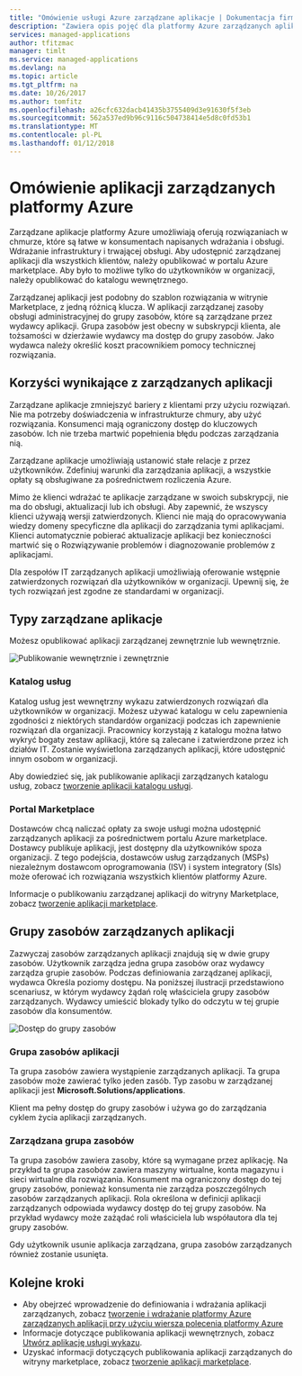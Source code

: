 ```yaml
---
title: "Omówienie usługi Azure zarządzane aplikacje | Dokumentacja firmy Microsoft"
description: "Zawiera opis pojęć dla platformy Azure zarządzanych aplikacji"
services: managed-applications
author: tfitzmac
manager: timlt
ms.service: managed-applications
ms.devlang: na
ms.topic: article
ms.tgt_pltfrm: na
ms.date: 10/26/2017
ms.author: tomfitz
ms.openlocfilehash: a26cfc632dacb41435b3755409d3e91630f5f3eb
ms.sourcegitcommit: 562a537ed9b96c9116c504738414e5d8c0fd53b1
ms.translationtype: MT
ms.contentlocale: pl-PL
ms.lasthandoff: 01/12/2018
---
```

# <a name="azure-managed-applications-overview"></a>Omówienie aplikacji zarządzanych platformy Azure

Zarządzane aplikacje platformy Azure umożliwiają oferują rozwiązaniach w chmurze, które są łatwe w konsumentach napisanych wdrażania i obsługi. Wdrażanie infrastruktury i trwającej obsługi. Aby udostępnić zarządzanej aplikacji dla wszystkich klientów, należy opublikować w portalu Azure marketplace. Aby było to możliwe tylko do użytkowników w organizacji, należy opublikować do katalogu wewnętrznego. 

Zarządzanej aplikacji jest podobny do szablon rozwiązania w witrynie Marketplace, z jedną różnicą klucza. W aplikacji zarządzanej zasoby obsługi administracyjnej do grupy zasobów, które są zarządzane przez wydawcy aplikacji. Grupa zasobów jest obecny w subskrypcji klienta, ale tożsamości w dzierżawie wydawcy ma dostęp do grupy zasobów. Jako wydawca należy określić koszt pracownikiem pomocy technicznej rozwiązania.

## <a name="advantages-of-managed-applications"></a>Korzyści wynikające z zarządzanych aplikacji

Zarządzane aplikacje zmniejszyć bariery z klientami przy użyciu rozwiązań. Nie ma potrzeby doświadczenia w infrastrukturze chmury, aby użyć rozwiązania. Konsumenci mają ograniczony dostęp do kluczowych zasobów. Ich nie trzeba martwić popełnienia błędu podczas zarządzania nią. 

Zarządzane aplikacje umożliwiają ustanowić stałe relacje z przez użytkowników. Zdefiniuj warunki dla zarządzania aplikacji, a wszystkie opłaty są obsługiwane za pośrednictwem rozliczenia Azure.

Mimo że klienci wdrażać te aplikacje zarządzane w swoich subskrypcji, nie ma do obsługi, aktualizacji lub ich obsługi. Aby zapewnić, że wszyscy klienci używają wersji zatwierdzonych. Klienci nie mają do opracowywania wiedzy domeny specyficzne dla aplikacji do zarządzania tymi aplikacjami. Klienci automatycznie pobierać aktualizacje aplikacji bez konieczności martwić się o Rozwiązywanie problemów i diagnozowanie problemów z aplikacjami. 

Dla zespołów IT zarządzanych aplikacji umożliwiają oferowanie wstępnie zatwierdzonych rozwiązań dla użytkowników w organizacji. Upewnij się, że tych rozwiązań jest zgodne ze standardami w organizacji.

## <a name="types-of-managed-applications"></a>Typy zarządzane aplikacje

Możesz opublikować aplikacji zarządzanej zewnętrznie lub wewnętrznie.

![Publikowanie wewnętrznie i zewnętrznie](./media/overview/manage_app_options.png)

### <a name="service-catalog"></a>Katalog usług

Katalog usług jest wewnętrzny wykazu zatwierdzonych rozwiązań dla użytkowników w organizacji. Możesz używać katalogu w celu zapewnienia zgodności z niektórych standardów organizacji podczas ich zapewnienie rozwiązań dla organizacji. Pracownicy korzystają z katalogu można łatwo wykryć bogaty zestaw aplikacji, które są zalecane i zatwierdzone przez ich działów IT. Zostanie wyświetlona zarządzanych aplikacji, które udostępnić innym osobom w organizacji.

Aby dowiedzieć się, jak publikowanie aplikacji zarządzanych katalogu usług, zobacz [tworzenie aplikacji katalogu usługi](publish-service-catalog-app.md).

### <a name="marketplace"></a>Portal Marketplace

Dostawców chcą naliczać opłaty za swoje usługi można udostępnić zarządzanych aplikacji za pośrednictwem portalu Azure marketplace. Dostawcy publikuje aplikacji, jest dostępny dla użytkowników spoza organizacji. Z tego podejścia, dostawców usług zarządzanych (MSPs) niezależnym dostawcom oprogramowania (ISV) i system integratory (SIs) może oferować ich rozwiązania wszystkich klientów platformy Azure.

Informacje o publikowaniu zarządzanej aplikacji do witryny Marketplace, zobacz [tworzenie aplikacji marketplace](publish-marketplace-app.md).

## <a name="resource-groups-for-managed-applications"></a>Grupy zasobów zarządzanych aplikacji

Zazwyczaj zasobów zarządzanych aplikacji znajdują się w dwie grupy zasobów. Użytkownik zarządza jedna grupa zasobów oraz wydawcy zarządza grupie zasobów. Podczas definiowania zarządzanej aplikacji, wydawca Określa poziomy dostępu. Na poniższej ilustracji przedstawiono scenariusz, w którym wydawcy żądań rolę właściciela grupy zasobów zarządzanych. Wydawcy umieścić blokady tylko do odczytu w tej grupie zasobów dla konsumentów.

![Dostęp do grupy zasobów](./media/overview/access.png)

### <a name="application-resource-group"></a>Grupa zasobów aplikacji

Ta grupa zasobów zawiera wystąpienie zarządzanych aplikacji. Ta grupa zasobów może zawierać tylko jeden zasób. Typ zasobu w zarządzanej aplikacji jest **Microsoft.Solutions/applications**.

Klient ma pełny dostęp do grupy zasobów i używa go do zarządzania cyklem życia aplikacji zarządzanych.

### <a name="managed-resource-group"></a>Zarządzana grupa zasobów

Ta grupa zasobów zawiera zasoby, które są wymagane przez aplikację. Na przykład ta grupa zasobów zawiera maszyny wirtualne, konta magazynu i sieci wirtualne dla rozwiązania. Konsument ma ograniczony dostęp do tej grupy zasobów, ponieważ konsumenta nie zarządza poszczególnych zasobów zarządzanych aplikacji. Rola określona w definicji aplikacji zarządzanych odpowiada wydawcy dostęp do tej grupy zasobów. Na przykład wydawcy może zażądać roli właściciela lub współautora dla tej grupy zasobów.

Gdy użytkownik usunie aplikacja zarządzana, grupa zasobów zarządzanych również zostanie usunięta.

## <a name="next-steps"></a>Kolejne kroki

* Aby obejrzeć wprowadzenie do definiowania i wdrażania aplikacji zarządzanych, zobacz [tworzenie i wdrażanie platformy Azure zarządzanych aplikacji przy użyciu wiersza polecenia platformy Azure](managed-apps-quickstart-cli.md)
* Informacje dotyczące publikowania aplikacji wewnętrznych, zobacz [Utwórz aplikację usługi wykazu](publish-service-catalog-app.md).
* Uzyskać informacji dotyczących publikowania aplikacji zarządzanych do witryny marketplace, zobacz [tworzenie aplikacji marketplace](publish-marketplace-app.md).
